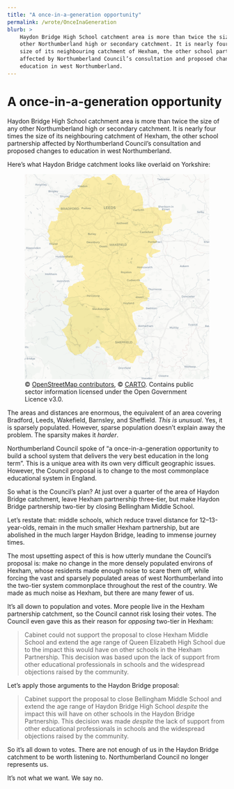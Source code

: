 ```yaml
---
title: "A once-in-a-generation opportunity"
permalink: /wrote/OnceInaGeneration
blurb: >
    Haydon Bridge High School catchment area is more than twice the size of any 
    other Northumberland high or secondary catchment. It is nearly four times the 
    size of its neighbouring catchment of Hexham, the other school partnership 
    affected by Northumberland Council’s consultation and proposed changes to 
    education in west Northumberland.
---
```

# A once-in-a-generation opportunity

Haydon Bridge High School catchment area is more than twice the size of any 
other Northumberland high or secondary catchment. It is nearly four times the 
size of its neighbouring catchment of Hexham, the other school partnership 
affected by Northumberland Council’s consultation and proposed changes to 
education in west Northumberland.

Here’s what Haydon Bridge catchment looks like overlaid on Yorkshire:

<figure>
    <img src="/assets/pics/northyorks.png" alt="Haydon Bridge over Yorkshire" />
    <figcaption>
    © <a href="https://www.openstreetmap.org/copyright">OpenStreetMap contributors</a>, 
    © <a href="https://carto.com/attribution">CARTO</a>. Contains public sector information 
    licensed under the Open Government Licence v3.0.
    </figcaption>
</figure>

The areas and distances are enormous, the equivalent of an area covering 
Bradford, Leeds, Wakefield, Barnsley, and Sheffield. <em>This is unusual</em>. 
Yes, it is sparsely populated. However, sparse population doesn’t explain away 
the problem. The sparsity makes it <em>harder</em>.

Northumberland Council spoke of “a once-in-a-generation opportunity to build a 
school system that delivers the very best education in the long term”. This is 
a unique area with its own very difficult geographic issues. However, the 
Council proposal is to change to the most commonplace educational system in 
England.

So what is the Council’s plan? At just over a quarter of the area of Haydon 
Bridge catchment, leave Hexham partnership three-tier, but make Haydon Bridge 
partnership two-tier by closing Bellingham Middle School.

Let’s restate that: middle schools, which reduce travel distance for 
12–13-year-olds, remain in the much smaller Hexham partnership, but are 
abolished in the much larger Haydon Bridge, leading to immense journey times.

The most upsetting aspect of this is how utterly mundane the Council’s 
proposal is: make no change in the more densely populated environs of Hexham, 
whose residents made enough noise to scare them off, while forcing the vast 
and sparsely populated areas of west Northumberland into the two-tier system 
commonplace throughout the rest of the country. We made as much noise as 
Hexham, but there are many fewer of us.

It’s all down to population and votes. More people live in the Hexham 
partnership catchment, so the Council cannot risk losing their votes. The 
Council even gave this as their reason for <em>opposing</em> two-tier in 
Hexham:

<blockquote>Cabinet could not support the proposal to close Hexham Middle 
School and extend the age range of Queen Elizabeth High School due to the 
impact this would have on other schools in the Hexham Partnership. This 
decision was based upon the lack of support from other educational 
professionals in schools and the widespread objections raised by the 
community.</blockquote>

Let’s apply those arguments to the Haydon Bridge proposal:

<blockquote>Cabinet support the proposal to close Bellingham Middle School and 
extend the age range of Haydon Bridge High School <em>despite</em> the impact 
this will have on other schools in the Haydon Bridge Partnership. This 
decision was made <em>despite</em> the lack of support from other educational 
professionals in schools and the widespread objections raised by the community.
</blockquote>

So it’s all down to votes. There are not enough of us in the Haydon Bridge 
catchment to be worth listening to. Northumberland Council no longer 
represents us.

It’s not what we want. We say no.
